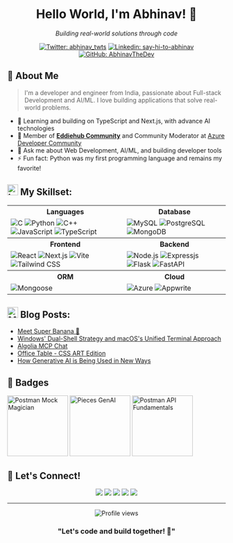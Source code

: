 <div align="center">
  <h1>Hello World, I'm Abhinav! 👋</h1>
  <p><em>Building real-world solutions through code</em></p>
  
  [![Twitter: abhinav_twts](https://img.shields.io/twitter/follow/abhinav_twts?style=social)](https://twitter.com/abhinav_twts)
  [![Linkedin: say-hi-to-abhinav](https://img.shields.io/badge/-Abhinav-blue?logo=Linkedin&logoColor=white&link=https://www.linkedin.com/in/say-hi-to-abhinav/)](https://www.linkedin.com/in/say-hi-to-abhinav/)
  [![GitHub: AbhinavTheDev](https://img.shields.io/github/followers/AbhinavTheDev?label=follow&style=social)](https://github.com/AbhinavTheDev)
</div>

## 💫 About Me

> I'm a developer and engineer from India, passionate about Full-stack Development and AI/ML. I love building applications that solve real-world problems.

- 🌱 Learning and building on TypeScript and Next.js, with advance AI technologies
- 👯 Member of [**Eddiehub Community**](https://www.eddiehub.org/?r_done=1) and Community Moderator at [Azure Developer Community](https://azdev.reskilll.com/)
- 💬 Ask me about Web Development, AI/ML, and building developer tools
- ⚡ Fun fact: Python was my first programming language and remains my favorite!

<!--- ------------------------------------------------------------------------------------------------------------------------------------------------------ -->
<!--- -- Skills --------------------------------------------------------------------------------------------------------------------------------------------- -->
<!--- ------------------------------------------------------------------------------------------------------------------------------------------------------ -->


## <img src="https://raw.githubusercontent.com/Tarikul-Islam-Anik/Telegram-Animated-Emojis/main/Objects/Laptop.webp" alt="Laptop" width="25" height="25" /> My Skillset:
<div align="center">
  <table>
    <tr>
      <th>Languages</th>
      <th>Database</th>
    </tr>
    <tr>
      <td>
        <img src="https://skillicons.dev/icons?i=c" alt="C" />
        <img src="https://skillicons.dev/icons?i=python" alt="Python" />
        <img src="https://skillicons.dev/icons?i=cpp" alt="C++" />
        <img src="https://skillicons.dev/icons?i=javascript" alt="JavaScript" />
        <img src="https://skillicons.dev/icons?i=typescript" alt="TypeScript" />
      </td>
      <td>
        <img src="https://skillicons.dev/icons?i=mysql" alt="MySQL" />
        <img src="https://skillicons.dev/icons?i=postgres" alt="PostgreSQL" />
        <img src="https://skillicons.dev/icons?i=mongodb" alt="MongoDB" />
      </td>
    </tr>
    <tr>
      <th>Frontend</th>
      <th>Backend</th>
    </tr>
    <tr>
      <td>
        <img src="https://skillicons.dev/icons?i=react" alt="React" />
        <img src="https://skillicons.dev/icons?i=nextjs" alt="Next.js" />
        <img src="https://skillicons.dev/icons?i=vite" alt="Vite" />
        <img src="https://skillicons.dev/icons?i=tailwind" alt="Tailwind CSS" />
      </td>
      <td>
        <img src="https://skillicons.dev/icons?i=nodejs" alt="Node.js" />
        <img src="https://skillicons.dev/icons?i=expressjs" alt="Expressjs" />     
        <img src="https://skillicons.dev/icons?i=flask" alt="Flask" />
        <img src="https://skillicons.dev/icons?i=fastapi" alt="FastAPI" />
      </td>
    </tr>
    <tr>
      <th>ORM</th>
      <th>Cloud</th>
    </tr>
    <td>
        <img src="https://mongoosejs.com/docs/images/mongoose5_62x30_transparent.png" alt="Mongoose" />
    </td>
    <td>
        <img src="https://skillicons.dev/icons?i=azure" alt="Azure" />
        <img src="https://skillicons.dev/icons?i=appwrite" alt="Appwrite" />
    </td>
  </table>
</div>



<!--- ------------------------------------------------------------------------------------------------------------------------------------------------------ -->
<!--- -- Blogs --------------------------------------------------------------------------------------------------------------------------------------------- -->
<!--- ------------------------------------------------------------------------------------------------------------------------------------------------------ -->


<h2>
<img src="https://raw.githubusercontent.com/Tarikul-Islam-Anik/Telegram-Animated-Emojis/main/Objects/Memo.webp" alt="Memo" width="25" height="25" />  
Blog Posts:
</h2>

<!-- BLOG-POST-LIST:START -->
- [Meet Super Banana 🍌](https://dev.to/abhinav-writes/meet-super-banana-7hf)
- [Windows&#39; Dual-Shell Strategy and macOS&#39;s Unified Terminal Approach](https://dev.to/abhinav-writes/windows-dual-shell-strategy-and-macoss-unified-terminal-approach-5ghh)
- [Algolia MCP Chat](https://dev.to/abhinav-writes/algolia-mcp-chat-147)
- [Office Table - CSS ART Edition](https://dev.to/abhinav-writes/office-table-css-art-edition-1gmp)
- [How Generative AI is Being Used in New Ways](https://dev.to/abhinav-writes/how-generative-ai-is-being-used-in-new-ways-32g2)
<!-- BLOG-POST-LIST:END -->


## 🏅 Badges

<div>
<a href="https://api.badgr.io/public/assertions/nXENiYVxTReKAcMftWe0hA"><img src="https://api.badgr.io/public/assertions/nXENiYVxTReKAcMftWe0hA/image" width="140" alt="Postman Mock Magician"></a> <a href="https://api.badgr.io/public/assertions/YAFrW-T-RFuwvjPAT_BMLA"><img src="https://api.badgr.io/public/assertions/YAFrW-T-RFuwvjPAT_BMLA/image" width="140" alt="Pieces GenAI" /></a> <a href="https://api.badgr.io/public/assertions/vmkDyK_tT0e-9xC1-p34yQ"><img src="https://api.badgr.io/public/assertions/vmkDyK_tT0e-9xC1-p34yQ/image" width="140" alt="Postman API Fundamentals" /></a>
</div>


## 🤝 Let's Connect!

<div align="center">
  <a href="https://twitter.com/abhinav_twts" target="_blanck"><img src="https://img.shields.io/badge/X-%23000000.svg?logo=X&logoColor=white" /></a>
  <a href="https://linkedin.com/in/say-hi-to-abhinav" target="_blanck"><img src="https://img.shields.io/badge/LinkedIn-0A66C2.svg?logo=LinkedIn&logoColor=white" /></a>
  <a href="https://peerlist.io/abhinavthedev" target="_blanck"><img src="https://img.shields.io/badge/Peerlist-%46E600.svg?logo=Peerlist&logoColor=white" /></a>
  <a href="https://bsky.app/profile/a4abhi.bsky.social" target="_blanck"><img src="https://img.shields.io/badge/Bluesky-2D92F6.svg?logo=Bluesky&logoColor=white" /></a>
  <a href="https://youtube.com/@DevAbhinav" target="_blanck"><img src="https://img.shields.io/badge/YouTube-%23FF0000.svg?logo=YouTube&logoColor=white" /></a>
</div>

---

<div align="center">
  <img src="https://komarev.com/ghpvc/?username=abhinavthedev&label=Profile+Views" alt="Profile views" />
</div>

<div align="center">
  
  ### "Let's code and build together! 🚀"
  
</div>
